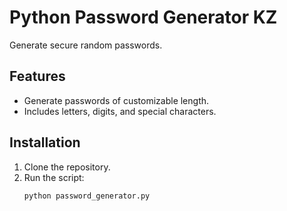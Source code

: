 # Python Password Generator KZ

Generate secure random passwords.

## Features
- Generate passwords of customizable length.
- Includes letters, digits, and special characters.

## Installation
1. Clone the repository.
2. Run the script:
   ```bash
   python password_generator.py
